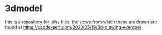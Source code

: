 # 3dmodel
this is a repository for .slvs files. the views from which these are drawn are found at https://caddexpert.com/2020/05/19/3d-drawing-exercise/

